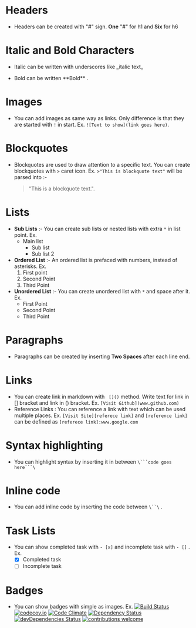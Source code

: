 # Headers

* Headers can be created with "#" sign. **One** "#" for h1 and **Six** for h6

# Italic and Bold Characters

* Italic can be written with underscores like \_italic text\_

* Bold can be written \*\*Bold\*\*​ .

# Images

* You can add images as same way as links. Only difference is that they are started with `!` in start. Ex. `![Text to show](link goes here)`.

# Blockquotes

* Blockquotes are used to draw attention to a specific text. You can create blockquotes with `>` caret icon. Ex. `>"This is blockquote text"` will be parsed into :-

  > "This is a blockquote text.".

# Lists

* __Sub Lists__ :- You can create sub lists or nested lists with  extra `*` in list point.
  Ex.
  * Main list
    * Sub list
    * Sub list 2
* __Ordered List__ :- An ordered list is prefaced with numbers, instead of asterisks. Ex.
  1. First point
  2. Second Point
  3. Third Point
* __Unordered List__  :- You can create unordered list with `*` and space after it.
  Ex.
  * First Point
  * Second Point
  * Third Point

# Paragraphs

* Paragraphs can be created by inserting __Two Spaces__ after each line end.

# Links

* You can create link in markdown with ` []()` method. Write text for link in [] bracket and link in () bracket. Ex. `[Visit Github](www.github.com)`
* Reference Links : You can reference a link with text which can be used multiple places. Ex. `[Visit Site][referece link]` and `[reference link]` can be defined as `[referece link]:www.google.com   `

# Syntax highlighting

* You can highlight syntax by inserting it in between `\```code goes here```\`

# Inline code

* You can add inline code by inserting the code between `\``\`  . 

# Task Lists

* You can show completed task with `- [x]` and incomplete task with `- []` . Ex.
  - [x] Completed task
  - [ ] Incomplete task

# Badges
* You can show badges with simple as images. Ex. 
[![Build Status](https://travis-ci.org/dwyl/learn-tdd.svg)](https://travis-ci.org/dwyl/learn-tdd)
[![codecov.io](https://codecov.io/github/dwyl/learn-tdd/coverage.svg?branch=master)](https://codecov.io/github/dwyl/learn-tdd?branch=master)
[![Code Climate](https://codeclimate.com/github/dwyl/learn-tdd/badges/gpa.svg)](https://codeclimate.com/github/dwyl/learn-tdd)
[![Dependency Status](https://david-dm.org/dwyl/learn-tdd.svg)](https://david-dm.org/dwyl/learn-tdd)
[![devDependencies Status](https://david-dm.org/dwyl/learn-tdd/dev-status.svg)](https://david-dm.org/dwyl/learn-tdd?type=dev)
[![contributions welcome](https://img.shields.io/badge/contributions-welcome-brightgreen.svg?style=flat)](https://github.com/dwyl/learn-tdd/issues)


